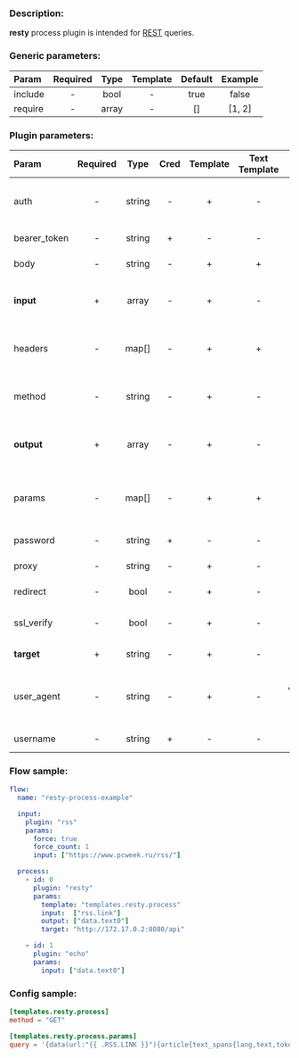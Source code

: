 ### Description:

**resty** process plugin is intended for [REST](https://en.wikipedia.org/wiki/Representational_state_transfer) queries.


### Generic parameters:

| Param     | Required   | Type    | Template   | Default   | Example   |
| :-------- | :--------: | :-----: | :--------: | :-------: | :-------: |
| include   | -          | bool    | -          | true      | false     |
| require   | -          | array   | -          | []        | [1, 2]    |


### Plugin parameters:

| Param        | Required   | Type     | Cred  | Template   | Text Template | Default             | Example                          | Description                                            |
| :----------- | :--------: | :------: | :---: | :--------: | :-----------: | :-----------------: | :------------------------------: | :-----------------------------------                   |
| auth         | -          | string   | -     | +          | -             | ""                  | "basic"                          | Auth method (basic, bearer).                           |
| bearer_token | -          | string   | +     | -          | -             | ""                  | "qwerty"                         | Bearer token.                                          |
| body         | -          | string   | -     | +          | +             | ""                  | "{"foo": "bar"}"                 | Request body.                                          |
| **input**    | +          | array    | -     | +          | -             | "[]"                | ["data.array0"]                  | List of [DataItem](../../concept.md) fields with data. |
| headers      | -          | map[]    | -     | +          | +             | map[]               | see example                      | Dynamic list of request headers.                       |
| method       | -          | string   | -     | +          | -             | "GET"               | "POST"                           | Request method (GET, POST).                            |
| **output**   | +          | array    | -     | +          | -             | "[]"                | ["data.array1"]                  | List of target [DataItem](../../concept.md) fields.    |
| params       | -          | map[]    | -     | +          | +             | map[]               | see example                      | Dynamic list of request query parameters.              |
| password     | -          | string   | +     | -          | -             | ""                  | ""                               | Basic auth password.                                   |
| proxy        | -          | string   | -     | +          | -             | ""                  | "http://127.0.0.1:8080"          | Proxy settings.                                        |
| redirect     | -          | bool     | -     | +          | -             | true                | false                            | Follow redirects.                                      |
| ssl_verify   | -          | bool     | -     | +          | -             | true                | false                            | Verify server certificate.                             |
| **target**   | +          | string   | -     | +          | -             | ""                  | "http://172.17.0.2:8080/api"     | REST endpoint.                                         |
| user_agent   | -          | string   | -     | +          | -             | "gosquito v3.0.2"   | "webchela 1.0"                   | Custom User-Agent for feed access.                     |
| username     | -          | string   | +     | -          | -             | ""                  | ""                               | Basic auth username.                                   |


### Flow sample:

```yaml
flow:
  name: "resty-process-example"

  input:
    plugin: "rss"
    params:
      force: true
      force_count: 1
      input: ["https://www.pcweek.ru/rss/"]

  process:
    - id: 0
      plugin: "resty"
      params:
        template: "templates.resty.process"
        input:  ["rss.link"]
        output: ["data.text0"]
        target: "http://172.17.0.2:8080/api"

    - id: 1
      plugin: "echo"
      params:
        input: ["data.text0"]
```

### Config sample:

```toml
[templates.resty.process]
method = "GET"

[templates.resty.process.params]
query = '{data(url:"{{ .RSS.LINK }}"){article{text_spans{lang,text,tokens_amount}}}}'

```



